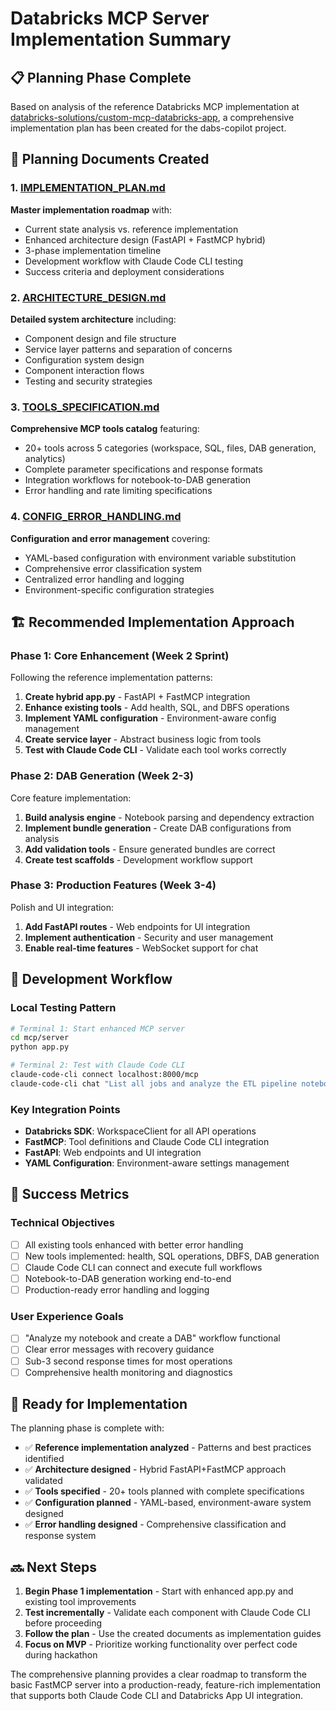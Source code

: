 # Databricks MCP Server Implementation Summary

## 📋 Planning Phase Complete

Based on analysis of the reference Databricks MCP implementation at [databricks-solutions/custom-mcp-databricks-app](https://github.com/databricks-solutions/custom-mcp-databricks-app/tree/main/server), a comprehensive implementation plan has been created for the dabs-copilot project.

## 📁 Planning Documents Created

### 1. [IMPLEMENTATION_PLAN.md](./IMPLEMENTATION_PLAN.md)
**Master implementation roadmap** with:
- Current state analysis vs. reference implementation
- Enhanced architecture design (FastAPI + FastMCP hybrid)
- 3-phase implementation timeline
- Development workflow with Claude Code CLI testing
- Success criteria and deployment considerations

### 2. [ARCHITECTURE_DESIGN.md](./ARCHITECTURE_DESIGN.md)  
**Detailed system architecture** including:
- Component design and file structure
- Service layer patterns and separation of concerns
- Configuration system design
- Component interaction flows
- Testing and security strategies

### 3. [TOOLS_SPECIFICATION.md](./TOOLS_SPECIFICATION.md)
**Comprehensive MCP tools catalog** featuring:
- 20+ tools across 5 categories (workspace, SQL, files, DAB generation, analytics)
- Complete parameter specifications and response formats
- Integration workflows for notebook-to-DAB generation
- Error handling and rate limiting specifications

### 4. [CONFIG_ERROR_HANDLING.md](./CONFIG_ERROR_HANDLING.md)
**Configuration and error management** covering:
- YAML-based configuration with environment variable substitution
- Comprehensive error classification system
- Centralized error handling and logging
- Environment-specific configuration strategies

## 🏗️ Recommended Implementation Approach

### Phase 1: Core Enhancement (Week 2 Sprint)
Following the reference implementation patterns:

1. **Create hybrid app.py** - FastAPI + FastMCP integration
2. **Enhance existing tools** - Add health, SQL, and DBFS operations
3. **Implement YAML configuration** - Environment-aware config management
4. **Create service layer** - Abstract business logic from tools
5. **Test with Claude Code CLI** - Validate each tool works correctly

### Phase 2: DAB Generation (Week 2-3)
Core feature implementation:

1. **Build analysis engine** - Notebook parsing and dependency extraction
2. **Implement bundle generation** - Create DAB configurations from analysis
3. **Add validation tools** - Ensure generated bundles are correct
4. **Create test scaffolds** - Development workflow support

### Phase 3: Production Features (Week 3-4)
Polish and UI integration:

1. **Add FastAPI routes** - Web endpoints for UI integration
2. **Implement authentication** - Security and user management
3. **Enable real-time features** - WebSocket support for chat

## 🔄 Development Workflow

### Local Testing Pattern
```bash
# Terminal 1: Start enhanced MCP server
cd mcp/server
python app.py

# Terminal 2: Test with Claude Code CLI
claude-code-cli connect localhost:8000/mcp
claude-code-cli chat "List all jobs and analyze the ETL pipeline notebook"
```

### Key Integration Points
- **Databricks SDK**: WorkspaceClient for all API operations
- **FastMCP**: Tool definitions and Claude Code CLI integration  
- **FastAPI**: Web endpoints and UI integration
- **YAML Configuration**: Environment-aware settings management

## 🎯 Success Metrics

### Technical Objectives
- [ ] All existing tools enhanced with better error handling
- [ ] New tools implemented: health, SQL operations, DBFS, DAB generation
- [ ] Claude Code CLI can connect and execute full workflows
- [ ] Notebook-to-DAB generation working end-to-end
- [ ] Production-ready error handling and logging

### User Experience Goals
- [ ] "Analyze my notebook and create a DAB" workflow functional
- [ ] Clear error messages with recovery guidance
- [ ] Sub-3 second response times for most operations
- [ ] Comprehensive health monitoring and diagnostics

## 🚀 Ready for Implementation

The planning phase is complete with:
- ✅ **Reference implementation analyzed** - Patterns and best practices identified
- ✅ **Architecture designed** - Hybrid FastAPI+FastMCP approach validated
- ✅ **Tools specified** - 20+ tools planned with complete specifications  
- ✅ **Configuration planned** - YAML-based, environment-aware system designed
- ✅ **Error handling designed** - Comprehensive classification and response system

## 🔜 Next Steps

1. **Begin Phase 1 implementation** - Start with enhanced app.py and existing tool improvements
2. **Test incrementally** - Validate each component with Claude Code CLI before proceeding
3. **Follow the plan** - Use the created documents as implementation guides
4. **Focus on MVP** - Prioritize working functionality over perfect code during hackathon

The comprehensive planning provides a clear roadmap to transform the basic FastMCP server into a production-ready, feature-rich implementation that supports both Claude Code CLI and Databricks App UI integration.